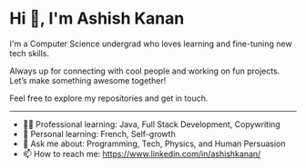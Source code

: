 # Hi 👋, I'm Ashish Kanan 

I'm a Computer Science undergrad who loves learning and fine-tuning new tech skills.

Always up for connecting with cool people and working on fun projects. Let’s make something awesome together!

Feel free to explore my repositories and get in touch.

---

- 👨‍💻 Professional learning: Java, Full Stack Development, Copywriting
- 🌱 Personal learning: French, Self-growth
- 💬 Ask me about: Programming, Tech, Physics, and Human Persuasion
- 📫 How to reach me: https://www.linkedin.com/in/ashishkanan/

